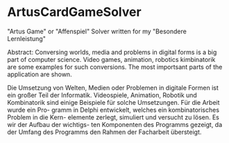 # ArtusCardGameSolver
"Artus Game" or "Affenspiel" Solver written for my "Besondere Lernleistung"

Abstract:
Conversing worlds, media and problems in digital forms is a big part of computer science. Video games, animation, robotics kimbinatorik are some examples for such conversions. The most importsant parts of the application are shown.

Die Umsetzung von Welten, Medien oder Problemen in digitale Formen ist ein großer Teil der Informatik. Videospiele, Animation, Robotik und Kombinatorik sind einige Beispiele für solche Umsetzungen. Für die Arbeit wurde ein Pro- gramm in Delphi entwickelt, welches ein kombinatorisches Problem in die Kern- elemente zerlegt, simuliert und versucht zu lösen. Es wir der Aufbau der wichtigs- ten Komponenten des Programms gezeigt, da der Umfang des Programms den Rahmen der Facharbeit übersteigt.

